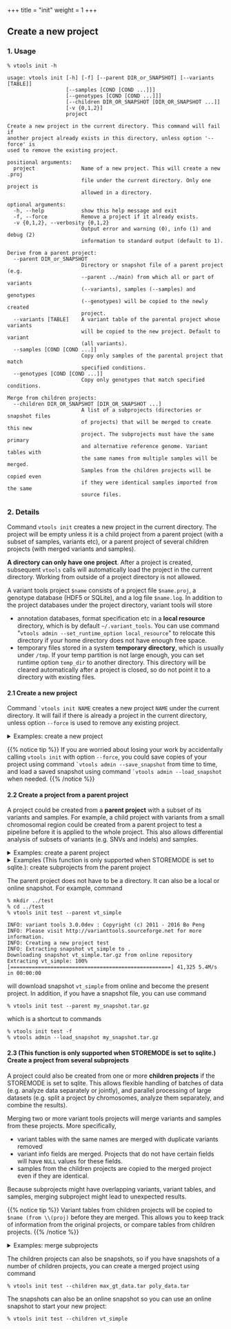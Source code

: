 +++
title = "init"
weight = 1
+++

## Create a new project

### 1. Usage

    % vtools init -h

    usage: vtools init [-h] [-f] [--parent DIR_or_SNAPSHOT] [--variants [TABLE]]
                       [--samples [COND [COND ...]]]
                       [--genotypes [COND [COND ...]]]
                       [--children DIR_OR_SNAPSHOT [DIR_OR_SNAPSHOT ...]]
                       [-v {0,1,2}]
                       project

    Create a new project in the current directory. This command will fail if
    another project already exists in this directory, unless option '--force' is
    used to remove the existing project.

    positional arguments:
      project               Name of a new project. This will create a new .proj
                            file under the current directory. Only one project is
                            allowed in a directory.

    optional arguments:
      -h, --help            show this help message and exit
      -f, --force           Remove a project if it already exists.
      -v {0,1,2}, --verbosity {0,1,2}
                            Output error and warning (0), info (1) and debug (2)
                            information to standard output (default to 1).

    Derive from a parent project:
      --parent DIR_or_SNAPSHOT
                            Directory or snapshot file of a parent project (e.g.
                            --parent ../main) from which all or part of variants
                            (--variants), samples (--samples) and genotypes
                            (--genotypes) will be copied to the newly created
                            project.
      --variants [TABLE]    A variant table of the parental project whose variants
                            will be copied to the new project. Default to variant
                            (all variants).
      --samples [COND [COND ...]]
                            Copy only samples of the parental project that match
                            specified conditions.
      --genotypes [COND [COND ...]]
                            Copy only genotypes that match specified conditions.

    Merge from children projects:
      --children DIR_OR_SNAPSHOT [DIR_OR_SNAPSHOT ...]
                            A list of a subprojects (directories or snapshot files
                            of projects) that will be merged to create this new
                            project. The subprojects must have the same primary
                            and alternative reference genome. Variant tables with
                            the same names from multiple samples will be merged.
                            Samples from the children projects will be copied even
                            if they were identical samples imported from the same
                            source files.


### 2. Details

Command `vtools init` creates a new project in the current directory. The project will be empty unless it is a child project from a parent project (with a subset of samples, variants etc), or a parent project of several children projects (with merged variants and samples).

**A directory can only have one project**. After a project is created, subsequent `vtools` calls will automatically load the project in the current directory. Working from outside of a project directory is not allowed.

A variant tools project `$name` consists of a project file `$name.proj`, a genotype database (HDF5 or SQLite), and a log file `$name.log`. In addition to the project databases under the project directory, variant tools will store

*   annotation databases, format specification etc in a **local resource** directory, which is by default `~/.variant_tools`. You can use command "`vtools admin --set_runtime_option local_resource`" to relocate this directory if your home directory does not have enough free space.
*   temporary files stored in a system **temporary directory**, which is usually under `/tmp`. If your temp partition is not large enough, you can set runtime option `temp_dir` to another directory. This directory will be cleared automatically after a project is closed, so do not point it to a directory with existing files.



#### 2.1 Create a new project

Command `` `vtools init NAME `` creates a new project `NAME` under the current directory. It will fail if there is already a project in the current directory, unless option `--force` is used to remove any existing project.

<details><summary> Examples: create a new project</summary> The following commands create a directory `myproj` and create a variant tools project in this directory:

    % mkdir myproj
    % cd myproj
    % vtools init myproj

    INFO: variant tools 3.0.0dev : Copyright (c) 2011 - 2016 Bo Peng
    INFO: Please visit http://varianttools.sourceforge.net for more information.
    INFO: Creating a new project myproj


If you attempt to create another project in the same directory, command `` `vtools init `` will fail with an error message:

    ERROR: A project can only be created in a directory without another project.

Using the `--force` option will remove the existing project and create a new one:

    % vtools init test --force

    INFO: variant tools 3.0.0dev : Copyright (c) 2011 - 2016 Bo Peng
    INFO: Please visit http://varianttools.sourceforge.net for more information.
    INFO: Creating a new project test

</details>


{{% notice tip %}}
If you are worried about losing your work by accidentally calling `vtools init` with option `--force`, you could save copies of your project using command `` `vtools admin --save_snapshot `` from time to time, and load a saved snapshot using command `` `vtools admin --load_snapshot `` when needed.
{{% /notice %}}



#### 2.2 Create a project from a parent project

A project could be created from a **parent project** with a subset of its variants and samples. For example, a child project with variants from a small chromosomal region could be created from a parent project to test a pipeline before it is applied to the whole project. This also allows differential analysis of subsets of variants (e.g. SNVs and indels) and samples.



<details><summary> Examples: create a parent project</summary> Let us start from a snapshot project `quickStartGuide`:

    % vtools admin --load_snapshot vt_quickStartGuide_v3

    Downloading snapshot vt_quickStartGuide_v3.tar.gz from online repository
    Extracting vt_quickStartGuide_v3: 100% [===================================] 148,585 20.1M/s in 00:00:00
    INFO: Snapshot vt_quickStartGuide_v3 has been loaded


This project has variants from two samples and a single master variant table with 4,839 variants:

    % vtools show samples

    sample_name filename
    CEU         CEU_hg38_all.vcf
    JPT         JPT_hg38_all.vcf

    % vtools show tables

    table      #variants     date message
    variant        4,839    May30 Master variant table

Variants from the CEU and JPT samples could be selected to separate variant tables using commands

    % vtools select variant --samples "sample_name=='CEU'" -t CEU

    INFO: 3470 variants selected.


    % vtools select variant --samples "sample_name=='JPT'" -t JPT

    INFO: 2878 variants selected.

The project now has three variant tables

    % vtools show tables

    table      #variants     date message
    CEU            3,470    May30
    JPT            2,878    May30
    variant        4,839    May30 Master variant table





</details>

<details><summary> Examples (This function is only supported when STOREMODE is set to sqlite.): create subprojects from the parent project </summary>

The following filters could be applied to the parent project if the STOREMODE is set to SQLite.

*   `--variants` Only variants from the specified variant table of the parent project will be copied. Genotypes of samples will be affected because only genotypes related to these variants will be copied.
*   `--samples` Only samples matching specified conditions (e.g. sample names) will be copied.
*   `--genotypes` Only genotypes matching specified conditions (e.g. with quality score above certain threshold) will be copied.

You can create a subproject with variants from the CEU:


    % export STOREMODE="sqlite"
    % vtools init -f test
    % vtools admin --load_snapshot vt_quickStartGuide
    % vtools select variant --samples 'sample_name == "CEU"' -t CEU 'Variants from CEU population'
    % vtools select variant --samples 'sample_name == "JPT"' -t JPT 'Variants from JPT population'
    % mkdir ../CEU
    % cd ../CEU
    % vtools init CEU --parent ../myproj --variants CEU

    INFO: variant tools 3.0.0dev : Copyright (c) 2011 - 2016 Bo Peng
    INFO: Please visit http://varianttools.sourceforge.net for more information.
    INFO: Creating a new project CEU
    Copying variant tables ../myproj/test.proj: 100% [============================] 6 251.6/s in 00:00:00
    Copying samples: 100% [=======================================================] 2 211.4/s in 00:00:00
    INFO: 3489 variants and 2 samples are copied


The new project has a master variant table with 3,489 variants:



    % vtools show tables

    table      #variants     date message
    CEU            3,489    May14 Variants from CEU population
    JPT            1,531    May14 Variants from JPT population
    variant        3,489


and two samples (with subsets of variants):



    % vtools show genotypes

    sample_name	filename	num_genotypes	sample_genotype_fields
    CEU	CEU.exon.2010_03.sites.vcf.gz	3489
    JPT	JPT.exon.2010_03.sites.vcf.gz	1531


You can create another project with variants in the JPT population, and only the JPT sample:



    % mkdir ../JPT
    % cd ../JPT
    % vtools init JPT  --parent ../myproj --variants JPT --samples 'sample_name == "JPT"'

    INFO: variant tools 3.0.0dev : Copyright (c) 2011 - 2016 Bo Peng
    INFO: Please visit http://varianttools.sourceforge.net for more information.
    INFO: Creating a new project JPT
    Copying variant tables ../myproj/test.proj: 100% [==================================] 6 214.4/s in 00:00:00
    Copying samples: 100% [=============================================================] 1 111.3/s in 00:00:00
    INFO: 4858 variants and 1 samples are copied


The new JPT project has a master variant table with 2,900 variants,

    % vtools show tables

    table      #variants     date message
    CEU            1,531    May14 Variants from CEU population
    JPT            2,900    May14 Variants from JPT population
    variant        2,900


and a single sample JPT:



    % vtools show samples

    sample_name	filename
    JPT        	JPT.exon...3.sites.vcf.gz




if you use `–-samples` (or `–-genotypes`) options without `–-variants` option to create a subproject, all of the variant tables in the parent project will be copied into your subproject, and the specified samples or genotypes will be copied to your subproject.

</details>

The parent project does not have to be a directory. It can also be a local or online snapshot. For example, command


    % mkdir ../test
    % cd ../test
    % vtools init test --parent vt_simple

    INFO: variant tools 3.0.0dev : Copyright (c) 2011 - 2016 Bo Peng
    INFO: Please visit http://varianttools.sourceforge.net for more information.
    INFO: Creating a new project test
    INFO: Extracting snapshot vt_simple to .
    Downloading snapshot vt_simple.tar.gz from online repository
    Extracting vt_simple: 100% [====================================================] 41,325 5.4M/s in 00:00:00


will download snapshot `vt_simple` from online and become the present project. In addition, if you have a snapshot file, you can use command



    % vtools init test --parent my_snapshot.tar.gz


which is a shortcut to commands



    % vtools init test -f
    % vtools admin --load_snapshot my_snapshot.tar.gz




#### 2.3 (This function is only supported when STOREMODE is set to sqlite.) Create a project from several subprojects


A project could also be created from one or more **children projects** if the STOREMODE is set to sqlite. This allows flexible handling of batches of data (e.g. analyze data separately or jointly), and parallel processing of large datasets (e.g. split a project by chromosomes, analyze them separately, and combine the results).

Merging two or more variant tools projects will merge variants and samples from these projects. More specifically,

*   variant tables with the same names are merged with duplicate variants removed
*   variant info fields are merged. Projects that do not have certain fields will have `NULL` values for these fields.
*   samples from the children projects are copied to the merged project even if they are identical.

Because subprojects might have overlapping variants, variant tables, and samples, merging subproject might lead to unexpected results.



{{% notice tip %}}
Variant tables from children projects will be copied to `$name (from \\(proj)` before they are merged. This allows you to keep track of information from the original projects, or compare tables from children projects.
{{% /notice %}}

<details><summary> Examples: merge subprojects</summary> Continue from the previous example, if we just merge the CEU and JPT projects we created,

    % mkdir ../merged
    % cd ../merged
    % vtools init merged --children ../CEU ../JPT

    INFO: variant tools 3.0.0dev : Copyright (c) 2011 - 2016 Bo Peng
    INFO: Please visit http://varianttools.sourceforge.net for more information.
    INFO: Creating a new project merged
    Loading ../CEU/CEU (1/2): 0 0.0/s in 00:00:00
    Loading ../JPT/JPT (2/2): 0 0.0/s in 00:00:00
    Merging all projects: 100% [========================================================] 22 21.9/s in 00:00:01



we will see that variants from these two projects are corrected merged



    % vtools show tables

    table                 #variants     date message
    CEU                       3,489    May14 Variants from CEU population (merged)
    CEU (from CEU)            3,489    May14 Variants from CEU population (from CEU)
    CEU (from JPT)            1,531    May14 Variants from CEU population (from JPT)
    JPT                       2,900    May14 Variants from JPT population (merged)
    JPT (from CEU)            1,531    May14 Variants from JPT population (from CEU)
    JPT (from JPT)            2,900    May14 Variants from JPT population (from JPT)
    variant                   4,858    May14  (merged)
    variant (from CEU)        3,489           (from CEU)
    variant (from JPT)        1,369           (from JPT)


but we have three samples with different number of variants

    % vtools show genotypes

    sample_name	filename                 	num_genotypes	sample_genotype_fields
    CEU        	CEU.exon...3.sites.vcf.gz	3489
    JPT        	JPT.exon...3.sites.vcf.gz	1531
    JPT        	JPT.exon...3.sites.vcf.gz	2900


Because the latter two samples have the same name, it is even difficult to remove one of them using command `vtools remove samples`. If you have to merge samples with the same names from different projects, it is recommended that you use command `vtools admin --rename_samples` to change names of samples before merging, and remove duplicated samples afterwards.



If you have a large number of samples from different sources, it is a good idea to create subprojects for groups of samples. Merging subprojects will be faster than reading from source files again. However, due to the overhead of re-mapping all variants, pre-processing each sample by creating its own project usually does not help much.

</details>

The children projects can also be snapshots, so if you have snapshots of a number of children projects, you can create a merged project using command



    % vtools init test --children max_gt_data.tar poly_data.tar


The snapshots can also be an online snapshot so you can use an online snapshot to start your new project:



    % vtools init test --children vt_simple